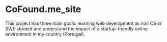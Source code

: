 # CoFound.me_site
This project has three main goals: learning web development as non CS or SWE student and understand the impact of a startup-friendly online environment in my country (Portugal).
